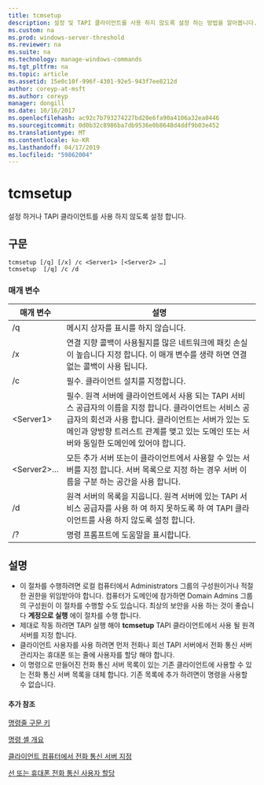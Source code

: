 ```yaml
---
title: tcmsetup
description: 설정 및 TAPI 클라이언트를 사용 하지 않도록 설정 하는 방법을 알아봅니다.
ms.custom: na
ms.prod: windows-server-threshold
ms.reviewer: na
ms.suite: na
ms.technology: manage-windows-commands
ms.tgt_pltfrm: na
ms.topic: article
ms.assetid: 15e0c10f-996f-4301-92e5-943f7ee8212d
author: coreyp-at-msft
ms.author: coreyp
manager: dongill
ms.date: 10/16/2017
ms.openlocfilehash: ac92c7b793274227bd20e6fa90a4106a32ea0446
ms.sourcegitcommit: 0d0b32c8986ba7db9536e0b8648d4ddf9b03e452
ms.translationtype: MT
ms.contentlocale: ko-KR
ms.lasthandoff: 04/17/2019
ms.locfileid: "59862004"
---
```

# <a name="tcmsetup"></a>tcmsetup



설정 하거나 TAPI 클라이언트를 사용 하지 않도록 설정 합니다.

## <a name="syntax"></a>구문

```
tcmsetup [/q] [/x] /c <Server1> [<Server2> …] 
tcmsetup  [/q] /c /d
```

### <a name="parameters"></a>매개 변수

|매개 변수|설명|
|---------|-----------|
|/q|메시지 상자를 표시를 하지 않습니다.|
|/x|연결 지향 콜백이 사용될지를 많은 네트워크에 패킷 손실이 높습니다 지정 합니다. 이 매개 변수를 생략 하면 연결 없는 콜백이 사용 됩니다.|
|/c|필수. 클라이언트 설치를 지정합니다.|
|\<Server1>|필수. 원격 서버에 클라이언트에서 사용 되는 TAPI 서비스 공급자의 이름을 지정 합니다. 클라이언트는 서비스 공급자의 회선과 사용 합니다. 클라이언트는 서버가 있는 도메인과 양방향 트러스트 관계를 맺고 있는 도메인 또는 서버와 동일한 도메인에 있어야 합니다.|
|\<Server2>…|모든 추가 서버 또는이 클라이언트에서 사용할 수 있는 서버를 지정 합니다. 서버 목록으로 지정 하는 경우 서버 이름을 구분 하는 공간을 사용 합니다.|
|/d|원격 서버의 목록을 지웁니다. 원격 서버에 있는 TAPI 서비스 공급자를 사용 하 여 하지 못하도록 하 여 TAPI 클라이언트를 사용 하지 않도록 설정 합니다.|
|/?|명령 프롬프트에 도움말을 표시합니다.|

## <a name="remarks"></a>설명

-   이 절차를 수행하려면 로컬 컴퓨터에서 Administrators 그룹의 구성원이거나 적절한 권한을 위임받아야 합니다. 컴퓨터가 도메인에 참가하면 Domain Admins 그룹의 구성원이 이 절차를 수행할 수도 있습니다. 최상의 보안을 사용 하는 것이 좋습니다 **계정으로 실행** 에이 절차를 수행 합니다.
-   제대로 작동 하려면 TAPI 실행 해야 **tcmsetup** TAPI 클라이언트에서 사용 될 원격 서버를 지정 합니다.
-   클라이언트 사용자를 사용 하려면 먼저 전화나 회선 TAPI 서버에서 전화 통신 서버 관리자는 휴대폰 또는 줄에 사용자를 할당 해야 합니다.
-   이 명령으로 만들어진 전화 통신 서버 목록이 있는 기존 클라이언트에 사용할 수 있는 전화 통신 서버 목록을 대체 합니다. 기존 목록에 추가 하려면이 명령을 사용할 수 없습니다.

#### <a name="additional-references"></a>추가 참조

[명령줄 구문 키](command-line-syntax-key.md)

[명령 셸 개요](https://technet.microsoft.com/library/cc737438(v=ws.10).aspx)

[클라이언트 컴퓨터에서 전화 통신 서버 지정](https://technet.microsoft.com/library/cc759226(v=ws.10).aspx)

[선 또는 휴대폰 전화 통신 사용자 할당](https://technet.microsoft.com/library/cc736875(v=ws.10).aspx)


